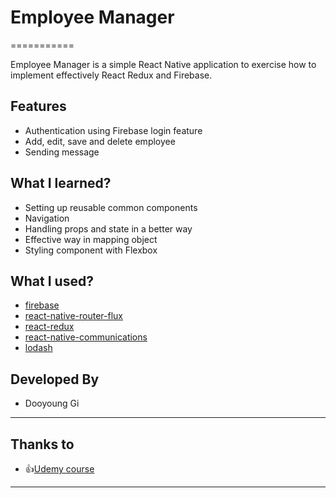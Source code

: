 # Employee Manager
===========

Employee Manager is a simple React Native application to exercise how to implement effectively React Redux and Firebase.

Features
-----
* Authentication using Firebase login feature
* Add, edit, save and delete employee
* Sending message

What I learned?
-----
- Setting up reusable common components
- Navigation
- Handling props and state in a better way
- Effective way in mapping object
- Styling component with Flexbox

What I used?
----
- [firebase](https://www.npmjs.com/package/firebase)
- [react-native-router-flux](https://www.npmjs.com/package/react-native-router-flux)
- [react-redux](https://www.npmjs.com/package/react-redux)
- [react-native-communications](https://www.npmjs.com/package/react-native-communications)
- [lodash](https://www.npmjs.com/package/lodash)


Developed By
-----
* Dooyoung Gi

***

Thanks to
-----
* :+1:[Udemy course](https://www.udemy.com/the-complete-react-native-and-redux-course/learn/v4/overview)

***
